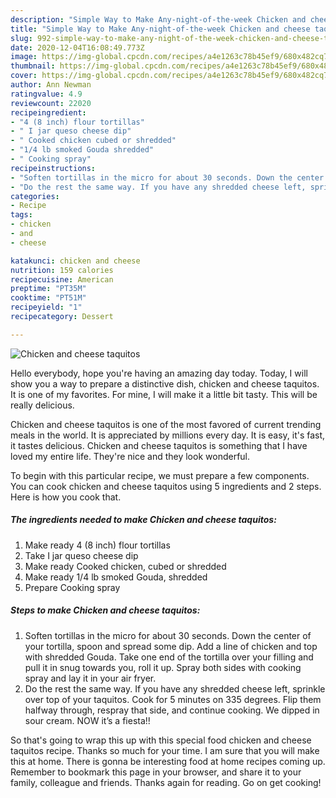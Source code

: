 ```yaml
---
description: "Simple Way to Make Any-night-of-the-week Chicken and cheese taquitos"
title: "Simple Way to Make Any-night-of-the-week Chicken and cheese taquitos"
slug: 992-simple-way-to-make-any-night-of-the-week-chicken-and-cheese-taquitos
date: 2020-12-04T16:08:49.773Z
image: https://img-global.cpcdn.com/recipes/a4e1263c78b45ef9/680x482cq70/chicken-and-cheese-taquitos-recipe-main-photo.jpg
thumbnail: https://img-global.cpcdn.com/recipes/a4e1263c78b45ef9/680x482cq70/chicken-and-cheese-taquitos-recipe-main-photo.jpg
cover: https://img-global.cpcdn.com/recipes/a4e1263c78b45ef9/680x482cq70/chicken-and-cheese-taquitos-recipe-main-photo.jpg
author: Ann Newman
ratingvalue: 4.9
reviewcount: 22020
recipeingredient:
- "4 (8 inch) flour tortillas"
- " I jar queso cheese dip"
- " Cooked chicken cubed or shredded"
- "1/4 lb smoked Gouda shredded"
- " Cooking spray"
recipeinstructions:
- "Soften tortillas in the micro for about 30 seconds. Down the center of your tortilla, spoon and spread some dip. Add a line of chicken and top with shredded Gouda. Take one end of the tortilla over your filling and pull it in snug towards you, roll it up. Spray both sides with cooking spray and lay it in your air fryer."
- "Do the rest the same way. If you have any shredded cheese left, sprinkle over top of your taquitos. Cook for 5 minutes on 335 degrees. Flip them halfway through, respray that side, and continue cooking. We dipped in sour cream. NOW it’s a fiesta!!"
categories:
- Recipe
tags:
- chicken
- and
- cheese

katakunci: chicken and cheese 
nutrition: 159 calories
recipecuisine: American
preptime: "PT35M"
cooktime: "PT51M"
recipeyield: "1"
recipecategory: Dessert

---
```



![Chicken and cheese taquitos](https://img-global.cpcdn.com/recipes/a4e1263c78b45ef9/680x482cq70/chicken-and-cheese-taquitos-recipe-main-photo.jpg)

Hello everybody, hope you're having an amazing day today. Today, I will show you a way to prepare a distinctive dish, chicken and cheese taquitos. It is one of my favorites. For mine, I will make it a little bit tasty. This will be really delicious.

Chicken and cheese taquitos is one of the most favored of current trending meals in the world. It is appreciated by millions every day. It is easy, it's fast, it tastes delicious. Chicken and cheese taquitos is something that I have loved my entire life. They're nice and they look wonderful.




To begin with this particular recipe, we must prepare a few components. You can cook chicken and cheese taquitos using 5 ingredients and 2 steps. Here is how you cook that.

<!--inarticleads1-->

##### The ingredients needed to make Chicken and cheese taquitos:

1. Make ready 4 (8 inch) flour tortillas
1. Take  I jar queso cheese dip
1. Make ready  Cooked chicken, cubed or shredded
1. Make ready 1/4 lb smoked Gouda, shredded
1. Prepare  Cooking spray




<!--inarticleads2-->

##### Steps to make Chicken and cheese taquitos:

1. Soften tortillas in the micro for about 30 seconds. Down the center of your tortilla, spoon and spread some dip. Add a line of chicken and top with shredded Gouda. Take one end of the tortilla over your filling and pull it in snug towards you, roll it up. Spray both sides with cooking spray and lay it in your air fryer.
1. Do the rest the same way. If you have any shredded cheese left, sprinkle over top of your taquitos. Cook for 5 minutes on 335 degrees. Flip them halfway through, respray that side, and continue cooking. We dipped in sour cream. NOW it’s a fiesta!!




So that's going to wrap this up with this special food chicken and cheese taquitos recipe. Thanks so much for your time. I am sure that you will make this at home. There is gonna be interesting food at home recipes coming up. Remember to bookmark this page in your browser, and share it to your family, colleague and friends. Thanks again for reading. Go on get cooking!
